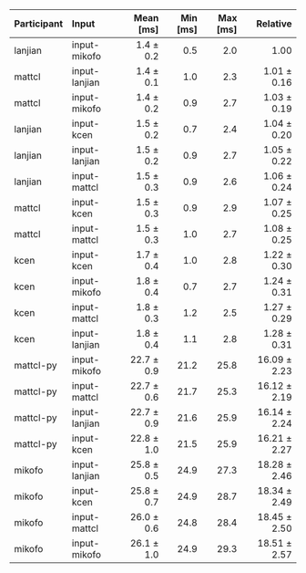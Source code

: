 | Participant | Input | Mean [ms] | Min [ms] | Max [ms] | Relative |
|:---|:---|---:|---:|---:|---:|
| lanjian | input-mikofo | 1.4 ± 0.2 | 0.5 | 2.0 | 1.00 |
| mattcl | input-lanjian | 1.4 ± 0.1 | 1.0 | 2.3 | 1.01 ± 0.16 |
| mattcl | input-mikofo | 1.4 ± 0.2 | 0.9 | 2.7 | 1.03 ± 0.19 |
| lanjian | input-kcen | 1.5 ± 0.2 | 0.7 | 2.4 | 1.04 ± 0.20 |
| lanjian | input-lanjian | 1.5 ± 0.2 | 0.9 | 2.7 | 1.05 ± 0.22 |
| lanjian | input-mattcl | 1.5 ± 0.3 | 0.9 | 2.6 | 1.06 ± 0.24 |
| mattcl | input-kcen | 1.5 ± 0.3 | 0.9 | 2.9 | 1.07 ± 0.25 |
| mattcl | input-mattcl | 1.5 ± 0.3 | 1.0 | 2.7 | 1.08 ± 0.25 |
| kcen | input-kcen | 1.7 ± 0.4 | 1.0 | 2.8 | 1.22 ± 0.30 |
| kcen | input-mikofo | 1.8 ± 0.4 | 0.7 | 2.7 | 1.24 ± 0.31 |
| kcen | input-mattcl | 1.8 ± 0.3 | 1.2 | 2.5 | 1.27 ± 0.29 |
| kcen | input-lanjian | 1.8 ± 0.4 | 1.1 | 2.8 | 1.28 ± 0.31 |
| mattcl-py | input-mikofo | 22.7 ± 0.9 | 21.2 | 25.8 | 16.09 ± 2.23 |
| mattcl-py | input-mattcl | 22.7 ± 0.6 | 21.7 | 25.3 | 16.12 ± 2.19 |
| mattcl-py | input-lanjian | 22.7 ± 0.9 | 21.6 | 25.9 | 16.14 ± 2.24 |
| mattcl-py | input-kcen | 22.8 ± 1.0 | 21.5 | 25.9 | 16.21 ± 2.27 |
| mikofo | input-lanjian | 25.8 ± 0.5 | 24.9 | 27.3 | 18.28 ± 2.46 |
| mikofo | input-kcen | 25.8 ± 0.7 | 24.9 | 28.7 | 18.34 ± 2.49 |
| mikofo | input-mattcl | 26.0 ± 0.6 | 24.8 | 28.4 | 18.45 ± 2.50 |
| mikofo | input-mikofo | 26.1 ± 1.0 | 24.9 | 29.3 | 18.51 ± 2.57 |

